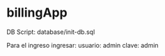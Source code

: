 # billingApp

DB Script: database/init-db.sql

Para el ingreso ingresar:
usuario: admin
clave: admin
